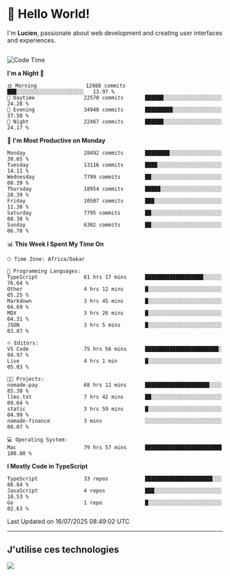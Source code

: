 # 👋 Hello World!

I'm **Lucien**, passionate about web development and creating user interfaces and experiences.

##

<!--START_SECTION:waka-->
![Code Time](http://img.shields.io/badge/Code%20Time-3%2C418%20hrs%2044%20mins-blue)

**I'm a Night 🦉** 

```text
🌞 Morning                12988 commits       ███░░░░░░░░░░░░░░░░░░░░░░   13.97 % 
🌆 Daytime                22570 commits       ██████░░░░░░░░░░░░░░░░░░░   24.28 % 
🌃 Evening                34940 commits       █████████░░░░░░░░░░░░░░░░   37.58 % 
🌙 Night                  22467 commits       ██████░░░░░░░░░░░░░░░░░░░   24.17 % 
```
📅 **I'm Most Productive on Monday** 

```text
Monday                   28492 commits       ████████░░░░░░░░░░░░░░░░░   30.65 % 
Tuesday                  13116 commits       ████░░░░░░░░░░░░░░░░░░░░░   14.11 % 
Wednesday                7799 commits        ██░░░░░░░░░░░░░░░░░░░░░░░   08.39 % 
Thursday                 18954 commits       █████░░░░░░░░░░░░░░░░░░░░   20.39 % 
Friday                   10507 commits       ███░░░░░░░░░░░░░░░░░░░░░░   11.30 % 
Saturday                 7795 commits        ██░░░░░░░░░░░░░░░░░░░░░░░   08.38 % 
Sunday                   6302 commits        ██░░░░░░░░░░░░░░░░░░░░░░░   06.78 % 
```


📊 **This Week I Spent My Time On** 

```text
🕑︎ Time Zone: Africa/Dakar

💬 Programming Languages: 
TypeScript               61 hrs 17 mins      ███████████████████░░░░░░   76.64 % 
Other                    4 hrs 12 mins       █░░░░░░░░░░░░░░░░░░░░░░░░   05.25 % 
Markdown                 3 hrs 45 mins       █░░░░░░░░░░░░░░░░░░░░░░░░   04.69 % 
MDX                      3 hrs 26 mins       █░░░░░░░░░░░░░░░░░░░░░░░░   04.31 % 
JSON                     3 hrs 5 mins        █░░░░░░░░░░░░░░░░░░░░░░░░   03.87 % 

🔥 Editors: 
VS Code                  75 hrs 56 mins      ████████████████████████░   94.97 % 
Live                     4 hrs 1 min         █░░░░░░░░░░░░░░░░░░░░░░░░   05.03 % 

🐱‍💻 Projects: 
nomade-pay               68 hrs 12 mins      █████████████████████░░░░   85.30 % 
llms.txt                 7 hrs 42 mins       ██░░░░░░░░░░░░░░░░░░░░░░░   09.64 % 
static                   3 hrs 59 mins       █░░░░░░░░░░░░░░░░░░░░░░░░   04.99 % 
nomade-finance           3 mins              ░░░░░░░░░░░░░░░░░░░░░░░░░   00.07 % 

💻 Operating System: 
Mac                      79 hrs 57 mins      █████████████████████████   100.00 % 
```

**I Mostly Code in TypeScript** 

```text
TypeScript               33 repos            ██████████████████████░░░   86.84 % 
JavaScript               4 repos             ███░░░░░░░░░░░░░░░░░░░░░░   10.53 % 
Go                       1 repo              █░░░░░░░░░░░░░░░░░░░░░░░░   02.63 % 
```




 Last Updated on 16/07/2025 08:49:02 UTC
<!--END_SECTION:waka-->
---

## J'utilise ces technologies

<p align="left">
  <a href="https://skillicons.dev">
    <img src="https://skillicons.dev/icons?i=ts,js,go,ruby,css,scss,tailwind,react,vite,nextjs,docker,figma,ableton" />
  </a>
</p>


